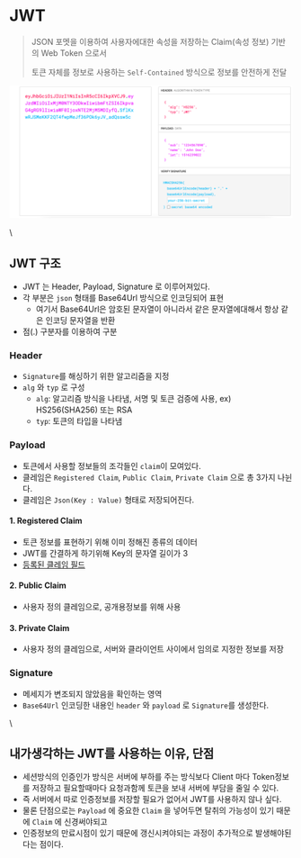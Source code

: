# JWT

> JSON 포멧을 이용하여 사용자에대한 속성을 저장하는 Claim(속성 정보) 기반의 Web Token 으로서
>
> 토큰 자체를 정보로 사용하는 `Self-Contained` 방식으로 정보를 안전하게 전달

![jwt](jwt.png)

\


## JWT 구조

* JWT 는 Header, Payload, Signature 로 이루어져있다.
* 각 부분은 `json` 형태를 Base64Url 방식으로 인코딩되어 표현
  * 여기서 Base64Url은 암호된 문자열이 아니라서 같은 문자열에대해서 항상 같은 인코딩 문자열을 반환
* 점(.) 구분자를 이용하여 구분

### Header

* `Signature`를 해싱하기 위한 알고리즘을 지정
* `alg` 와 `typ` 로 구성
  * `alg`: 알고리즘 방식을 나타냄, 서명 및 토큰 검증에 사용, ex) HS256(SHA256) 또는 RSA
  * `typ`: 토큰의 타입을 나타냄

### Payload

* 토큰에서 사용할 정보들의 조각들인 `claim`이 모여있다.
* 클레임은 `Registered Claim`, `Public Claim`, `Private Claim` 으로 총 3가지 나뉜다.
* 클레임은 `Json(Key : Value)` 형태로 저장되어진다.

#### 1. Registered Claim

* 토큰 정보를 표현하기 위해 이미 정해진 종류의 데이터
* JWT를 간결하게 하기위해 Key의 문자열 길이가 3
* [등록된 클레임 필드](https://en.wikipedia.org/wiki/JSON\_Web\_Token#Standard\_fields)

#### 2. Public Claim

* 사용자 정의 클레임으로, 공개용정보를 위해 사용

#### 3. Private Claim

* 사용자 정의 클레임으로, 서버와 클라이언트 사이에서 임의로 지정한 정보를 저장

### Signature

* 메세지가 변조되지 않았음을 확인하는 영역
* `Base64Url` 인코딩한 내용인 `header` 와 `payload` 로 `Signature`를 생성한다.

\


## 내가생각하는 JWT를 사용하는 이유, 단점

* 세션방식의 인증인가 방식은 서버에 부하를 주는 방식보다 Client 마다 Token정보를 저장하고 필요할때마다 요청과함께 토큰을 보내 서버에 부담을 줄일 수 있다.
* 즉 서버에서 따로 인증정보를 저장할 필요가 없어서 JWT를 사용하지 않나 싶다.
* 물론 단점으로는 `Payload` 에 중요한 `Claim` 을 넣어두면 탈취의 가능성이 있기 때문에 `Claim` 에 신경써야되고
* 인증정보의 만료시점이 있기 때문에 갱신시켜야되는 과정이 추가적으로 발생해야된다는 점이다.
